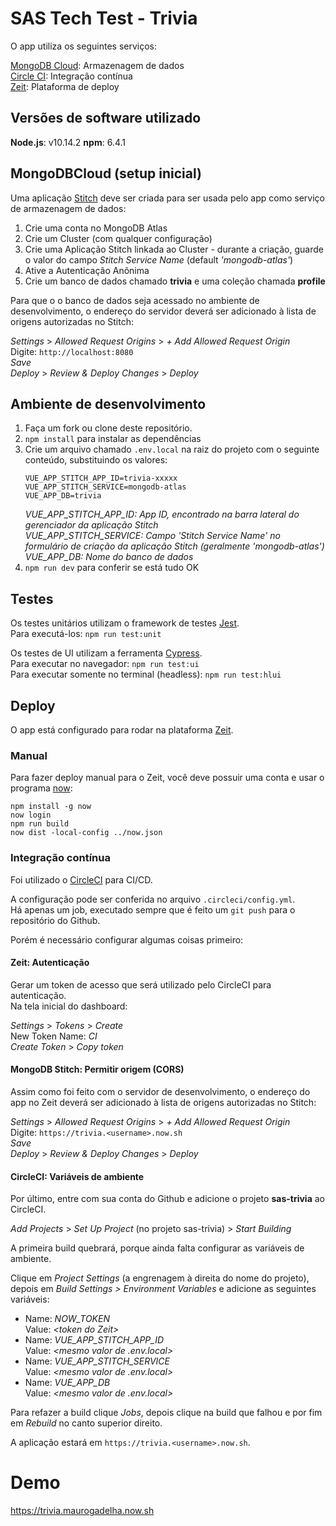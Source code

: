 # SAS Tech Test - Trivia

O app utiliza os seguintes serviços:

[MongoDB Cloud](https://cloud.mongodb.com): Armazenagem de dados  
[Circle CI](https://circleci.com/signup): Integração contínua  
[Zeit](https://zeit.co/signup): Plataforma de deploy  

## Versões de software utilizado

**Node.js**: v10.14.2
**npm**: 6.4.1

## MongoDBCloud (setup inicial)

Uma aplicação [Stitch](https://www.mongodb.com/cloud/stitch) deve ser criada para ser usada pelo app como serviço de armazenagem de dados:

1. Crie uma conta no MongoDB Atlas
2. Crie um Cluster (com qualquer configuração)
3. Crie uma Aplicação Stitch linkada ao Cluster - durante a criação, guarde o valor do campo *Stitch Service Name* (default *'mongodb-atlas'*)
4. Ative a Autenticação Anônima
5. Crie um banco de dados chamado **trivia** e uma coleção chamada **profile**

Para que o o banco de dados seja acessado no ambiente de desenvolvimento, o endereço do servidor deverá ser adicionado à lista de origens autorizadas no Stitch:

*Settings* > *Allowed Request Origins* > *+ Add Allowed Request Origin*  
Digite: `http://localhost:8080`  
*Save*  
*Deploy* > *Review & Deploy Changes* > *Deploy*

## Ambiente de desenvolvimento

1. Faça um fork ou clone deste repositório.
2. `npm install` para instalar as dependências
3. Crie um arquivo chamado `.env.local` na raiz do projeto com o seguinte conteúdo, substituindo os valores:
    ```
    VUE_APP_STITCH_APP_ID=trivia-xxxxx
    VUE_APP_STITCH_SERVICE=mongodb-atlas
    VUE_APP_DB=trivia
    ```
    *VUE_APP_STITCH_APP_ID: App ID, encontrado na barra lateral do gerenciador da aplicação Stitch*  
    *VUE_APP_STITCH_SERVICE: Campo 'Stitch Service Name' no formulário de criação da aplicação Stitch (geralmente 'mongodb-atlas')*  
    *VUE_APP_DB: Nome do banco de dados*
4. `npm run dev` para conferir se está tudo OK

## Testes

Os testes unitários utilizam o framework de testes [Jest](https://jestjs.io).  
Para executá-los: `npm run test:unit`

Os testes de UI utilizam a ferramenta [Cypress](https://www.cypress.io).  
Para executar no navegador: `npm run test:ui`  
Para executar somente no terminal (headless): `npm run test:hlui`

## Deploy

O app está configurado para rodar na plataforma [Zeit](https://zeit.co).

### Manual

Para fazer deploy manual para o Zeit, você deve possuir uma conta e usar o programa [now](https://www.npmjs.com/package/now):
```
npm install -g now
now login
npm run build
now dist -local-config ../now.json
```

### Integração contínua

Foi utilizado o [CircleCI](https://circleci.com) para CI/CD.  

A configuração pode ser conferida no arquivo `.circleci/config.yml`.  
Há apenas um job, executado sempre que é feito um `git push` para o repositório do Github.

Porém é necessário configurar algumas coisas primeiro:

#### Zeit: Autenticação

Gerar um token de acesso que será utilizado pelo CircleCI para autenticação.  
Na tela inicial do dashboard:

*Settings* > *Tokens* > *Create*  
New Token Name: *CI*  
*Create Token* > *Copy token*

#### MongoDB Stitch: Permitir origem (CORS)

Assim como foi feito com o servidor de desenvolvimento, o endereço do app no Zeit deverá ser adicionado à lista de origens autorizadas no Stitch:

*Settings* > *Allowed Request Origins* > *+ Add Allowed Request Origin*  
Digite: `https://trivia.<username>.now.sh`  
*Save*  
*Deploy* > *Review & Deploy Changes* > *Deploy*

#### CircleCI: Variáveis de ambiente

Por último, entre com sua conta do Github e adicione o projeto **sas-trivia** ao CircleCI.

*Add Projects* > *Set Up Project* (no projeto sas-trivia) > *Start Building*

A primeira build quebrará, porque ainda falta configurar as variáveis de ambiente.

Clique em *Project Settings* (a engrenagem à direita do nome do projeto), depois em *Build Settings > Environment Variables* e adicione as seguintes variáveis:

- Name: *NOW_TOKEN*  
    Value: *\<token do Zeit>*
- Name: *VUE_APP_STITCH_APP_ID*  
    Value: *\<mesmo valor de .env.local>*
- Name: *VUE_APP_STITCH_SERVICE*  
    Value: *\<mesmo valor de .env.local>*
- Name: *VUE_APP_DB*  
    Value: *\<mesmo valor de .env.local>*

Para refazer a build clique *Jobs*, depois clique na build que falhou e por fim em *Rebuild* no canto superior direito.

A aplicação estará em `https://trivia.<username>.now.sh`.

# Demo

https://trivia.maurogadelha.now.sh
